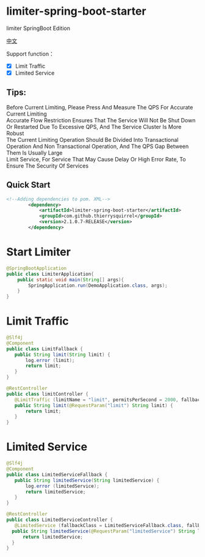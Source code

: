 #   limiter-spring-boot-starter

limiter SpringBoot  Edition

[中文](./README_zh_CN.md)

Support function：
- [x] Limit Traffic
- [x] Limited Service

## Tips:
  Before Current Limiting, Please Press And Measure The QPS For Accurate Current Limiting  
  Accurate Flow Restriction Ensures That The Service Will Not Be Shut Down Or Restarted Due To Excessive QPS, And The Service Cluster Is More Robust  
  The Current Limiting Operation Should Be Divided Into Transactional Operation And Non Transactional Operation, And The QPS Gap Between Them Is Usually Large  
  Limit Service, For Service That May Cause Delay Or High Error Rate, To Ensure The Security Of Services  
      
##  Quick Start

```xml
<!--Adding dependencies to pom. XML-->
        <dependency>
            <artifactId>limiter-spring-boot-starter</artifactId>
            <groupId>com.github.thierrysquirrel</groupId>
            <version>2.1.0.7-RELEASE</version>
        </dependency>
```

#   Start Limiter

 ```java
 @SpringBootApplication
 public class LimiterApplication{
     public static void main(String[] args){
         SpringApplication.run(DemoApplication.class, args);
     }  
 }
 ```
 
 #  Limit Traffic
 
 ```java
@Slf4j
@Component
public class LimitFallback {
    public String limit(String limit) {
        log.error (limit);
        return limit;
    }
}

 @RestController
 public class limitController {
    @LimitTraffic (limitName = "limit", permitsPerSecond = 2000, fallbackClass = LimitFallback.class, fallbackMethod = "limit")
 	public String limit(@RequestParam("limit") String limit) {
 		return limit;
 	}
 }
 ```

 #  Limited Service
 
  ```java
 @Slf4j
 @Component
 public class LimitedServiceFallback {
     public String limitedService(String limitedService) {
         log.error (limitedService);
         return limitedService;
     }
 }
 
  @RestController
  public class LimitedServiceController {
     @LimitedService (fallbackClass = LimitedServiceFallback.class, fallbackMethod = "limitedService")
  	public String limitedService(@RequestParam("limitedService") String limitedService) {
  		return limitedService;
  	}
  }
  ```